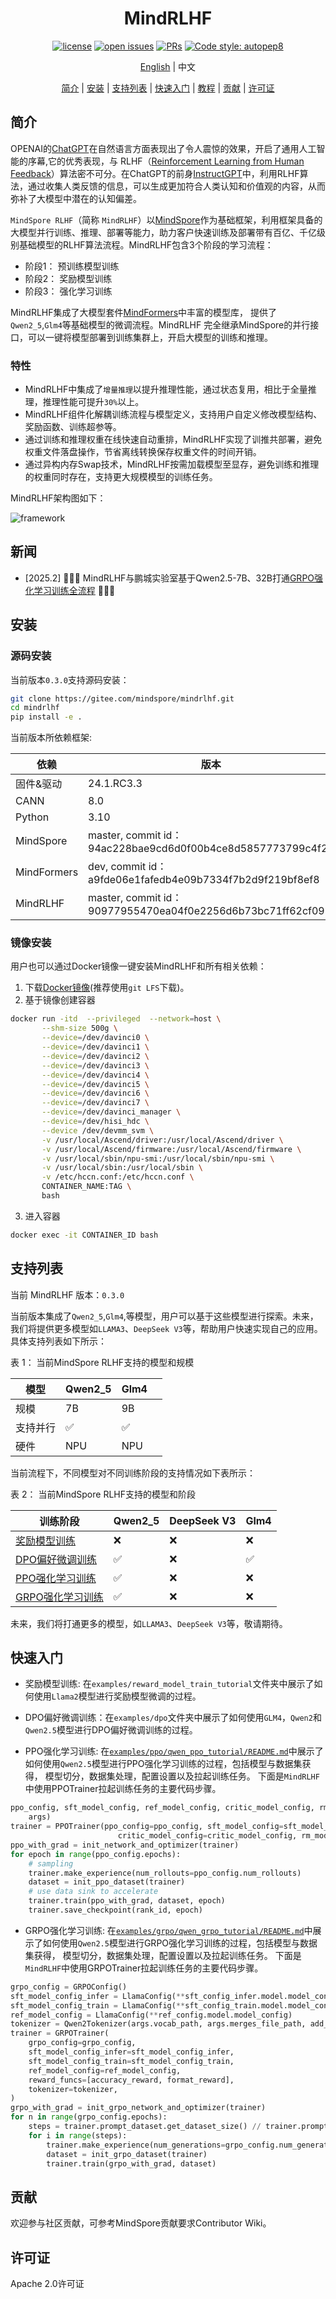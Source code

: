 <div align="center">

# MindRLHF

[![license](https://img.shields.io/github/license/mindspore-lab/mindrlhf.svg)](https://github.com/mindspore-lab/mindrlhf/blob/main/LICENSE.md)
[![open issues](https://img.shields.io/github/issues/mindspore-lab/mindrlhf)](https://github.com/mindspore-lab/mindrlhf/issues)
[![PRs](https://img.shields.io/badge/PRs-welcome-pink.svg)](https://github.com/mindspore-lab/mindrlhf/pulls)
[![Code style: autopep8](https://img.shields.io/badge/code_style-autopep8-blue)](https://github.com/hhatto/autopep8)

[English](README.md) | 中文

[简介](#简介) |
[安装](#安装) |
[支持列表](#支持列表) |
[快速入门](#快速入门) |
[教程](#教程) |
[贡献](#贡献) |
[许可证](#许可证)

</div>

## 简介

OPENAI的[ChatGPT](https://openai.com/blog/chatgpt)在自然语言方面表现出了令人震惊的效果，开启了通用人工智能的序幕,它的优秀表现，与 RLHF（[Reinforcement Learning from Human Feedback](https://openai.com/research/learning-from-human-preferences)）算法密不可分。在ChatGPT的前身[InstructGPT](https://openai.com/research/instruction-following)中，利用RLHF算法，通过收集人类反馈的信息，可以生成更加符合人类认知和价值观的内容，从而弥补了大模型中潜在的认知偏差。

`MindSpore RLHF`（简称 `MindRLHF`）以[MindSpore](https://gitee.com/mindspore/mindspore)作为基础框架，利用框架具备的大模型并行训练、推理、部署等能力，助力客户快速训练及部署带有百亿、千亿级别基础模型的RLHF算法流程。MindRLHF包含3个阶段的学习流程：

* 阶段1： 预训练模型训练
* 阶段2： 奖励模型训练
* 阶段3： 强化学习训练

MindRLHF集成了大模型套件[MindFormers](https://github.com/mindspore-lab/mindformers)中丰富的模型库， 提供了`Qwen2_5`,`Glm4`等基础模型的微调流程。MindRLHF 完全继承MindSpore的并行接口，可以一键将模型部署到训练集群上，开启大模型的训练和推理。

### 特性
- MindRLHF中集成了`增量推理`以提升推理性能，通过状态复用，相比于全量推理，推理性能可提升`30%`以上。
- MindRLHF组件化解耦训练流程与模型定义，支持用户自定义修改模型结构、奖励函数、训练超参等。
- 通过训练和推理权重在线快速自动重排，MindRLHF实现了训推共部署，避免权重文件落盘操作，节省离线转换保存权重文件的时间开销。
- 通过异构内存Swap技术，MindRLHF按需加载模型至显存，避免训练和推理的权重同时存在，支持更大规模模型的训练任务。

MindRLHF架构图如下：

![framework](https://github.com/mindspore-lab/mindrlhf/blob/master/images/framework.jpg)

## 新闻
- [2025.2] 🚀🚀🚀 MindRLHF与鹏城实验室基于Qwen2.5-7B、32B打通[GRPO强化学习训练全流程](https://mp.weixin.qq.com/s/up7vYWn3NmNiW9KA_n4P4w) 🚀🚀🚀

## 安装

### 源码安装
当前版本`0.3.0`支持源码安装：
```bash
git clone https://gitee.com/mindspore/mindrlhf.git
cd mindrlhf
pip install -e .
```

当前版本所依赖框架:

| 依赖 | 版本 |
|------|----|
| 固件&驱动 | 24.1.RC3.3 |
| CANN | 8.0 |
| Python | 3.10 |
| MindSpore | master, commit id：94ac228bae9cd6d0f00b4ce8d5857773799c4f26 |
| MindFormers | dev, commit id：a9fde06e1fafedb4e09b7334f7b2d9f219bf8ef8 |
| MindRLHF | master, commit id：90977955470ea04f0e2256d6b73bc71ff62cf092 |

### 镜像安装
用户也可以通过Docker镜像一键安装MindRLHF和所有相关依赖：
1. 下载[Docker镜像](https://openi.pcl.ac.cn/PCL-Reasoner/GRPO-Training-Container.git)(推荐使用`git LFS`下载)。
2. 基于镜像创建容器
```bash
docker run -itd  --privileged  --network=host \
       --shm-size 500g \
       --device=/dev/davinci0 \
       --device=/dev/davinci1 \
       --device=/dev/davinci2 \
       --device=/dev/davinci3 \
       --device=/dev/davinci4 \
       --device=/dev/davinci5 \
       --device=/dev/davinci6 \
       --device=/dev/davinci7 \
       --device=/dev/davinci_manager \
       --device=/dev/hisi_hdc \
       --device /dev/devmm_svm \
       -v /usr/local/Ascend/driver:/usr/local/Ascend/driver \
       -v /usr/local/Ascend/firmware:/usr/local/Ascend/firmware \
       -v /usr/local/sbin/npu-smi:/usr/local/sbin/npu-smi \
       -v /usr/local/sbin:/usr/local/sbin \
       -v /etc/hccn.conf:/etc/hccn.conf \
       CONTAINER_NAME:TAG \
       bash
```
3. 进入容器
```bash
docker exec -it CONTAINER_ID bash
```

## 支持列表

当前 MindRLHF 版本：`0.3.0`

当前版本集成了`Qwen2_5`,`Glm4`,等模型，用户可以基于这些模型进行探索。未来，我们将提供更多模型如`LLAMA3`、`DeepSeek V3`等，帮助用户快速实现自己的应用。具体支持列表如下所示：

表 1： 当前MindSpore RLHF支持的模型和规模

| 模型   | Qwen2_5 | Glm4 |     |
|------|---------|------|-----|
| 规模   | 7B      | 9B   |     |
| 支持并行 | ✅       | ✅    |     |
| 硬件   | NPU     | NPU  |     |

当前流程下，不同模型对不同训练阶段的支持情况如下表所示：

表 2： 当前MindSpore RLHF支持的模型和阶段

| 训练阶段                             | Qwen2_5  | DeepSeek V3 | Glm4 |
|----------------------------------|----------|-------------|------|
| [奖励模型训练](examples/reward_model)  | ❌        | ❌           | ❌    | 
| [DPO偏好微调训练](examples/dpo)        | ✅        | ❌           | ✅    |
| [PPO强化学习训练](examples/ppo)        | ✅        | ❌           | ❌    |
| [GRPO强化学习训练](examples/grpo)      | ✅        | ❌           | ❌    |


未来，我们将打通更多的模型，如`LLAMA3`、`DeepSeek V3`等，敬请期待。



## 快速入门

* 奖励模型训练: 在`examples/reward_model_train_tutorial`文件夹中展示了如何使用`Llama2`模型进行奖励模型微调的过程。

* DPO偏好微调训练：在`examples/dpo`文件夹中展示了如何使用`GLM4`，`Qwen2`和`Qwen2.5`模型进行DPO偏好微调训练的过程。

* PPO强化学习训练: 在[`examples/ppo/qwen_ppo_tutorial/README.md`](examples/ppo/qwen_ppo_tutorial/README.md)中展示了如何使用`Qwen2.5`模型进行PPO强化学习训练的过程，包括模型与数据集获得，
模型切分，数据集处理，配置设置以及拉起训练任务。
下面是`MindRLHF`中使用PPOTrainer拉起训练任务的主要代码步骤。

```python
ppo_config, sft_model_config, ref_model_config, critic_model_config, rm_model_config = init_configs(
    args)
trainer = PPOTrainer(ppo_config=ppo_config, sft_model_config=sft_model_config, ref_model_config=ref_model_config,
                        critic_model_config=critic_model_config, rm_model_config=rm_model_config)
ppo_with_grad = init_network_and_optimizer(trainer)
for epoch in range(ppo_config.epochs):
    # sampling
    trainer.make_experience(num_rollouts=ppo_config.num_rollouts)
    dataset = init_ppo_dataset(trainer)
    # use data sink to accelerate
    trainer.train(ppo_with_grad, dataset, epoch)
    trainer.save_checkpoint(rank_id, epoch)
```

* GRPO强化学习训练: 在[`examples/grpo/qwen_grpo_tutorial/README.md`](examples/grpo/qwen_grpo_tutorial/README.md)中展示了如何使用`Qwen2.5`模型进行GRPO强化学习训练的过程，包括模型与数据集获得，
模型切分，数据集处理，配置设置以及拉起训练任务。
下面是`MindRLHF`中使用GRPOTrainer拉起训练任务的主要代码步骤。

```python
grpo_config = GRPOConfig()
sft_model_config_infer = LlamaConfig(**sft_config_infer.model.model_config)
sft_model_config_train = LlamaConfig(**sft_config_train.model.model_config)
ref_model_config = LlamaConfig(**ref_config.model.model_config)
tokenizer = Qwen2Tokenizer(args.vocab_path, args.merges_file_path, add_bos_token=False, add_eos_token=False)
trainer = GRPOTrainer(
    grpo_config=grpo_config,
    sft_model_config_infer=sft_model_config_infer,
    sft_model_config_train=sft_model_config_train,
    ref_model_config=ref_model_config,
    reward_funcs=[accuracy_reward, format_reward],
    tokenizer=tokenizer,
)
grpo_with_grad = init_grpo_network_and_optimizer(trainer)
for n in range(grpo_config.epochs):
    steps = trainer.prompt_dataset.get_dataset_size() // trainer.prompt_dataset.get_batch_size()
    for i in range(steps):
        trainer.make_experience(num_generations=grpo_config.num_generations, rank_id=rank_id)
        dataset = init_grpo_dataset(trainer)
        trainer.train(grpo_with_grad, dataset)
```

## 贡献

欢迎参与社区贡献，可参考MindSpore贡献要求Contributor Wiki。

## 许可证

Apache 2.0许可证
